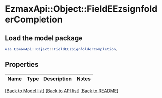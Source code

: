 # EzmaxApi::Object::FieldEEzsignfolderCompletion

## Load the model package
```perl
use EzmaxApi::Object::FieldEEzsignfolderCompletion;
```

## Properties
Name | Type | Description | Notes
------------ | ------------- | ------------- | -------------

[[Back to Model list]](../README.md#documentation-for-models) [[Back to API list]](../README.md#documentation-for-api-endpoints) [[Back to README]](../README.md)


